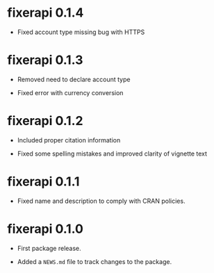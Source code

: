 

# fixerapi 0.1.4

* Fixed account type missing bug with HTTPS

# fixerapi 0.1.3

* Removed need to declare account type

* Fixed error with currency conversion


# fixerapi 0.1.2

* Included proper citation information

* Fixed some spelling mistakes and improved clarity of vignette text

# fixerapi 0.1.1

* Fixed name and description to comply with CRAN policies.

# fixerapi 0.1.0

* First package release.

* Added a `NEWS.md` file to track changes to the package.
